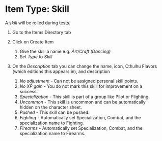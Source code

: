 <!--- This file is auto generated from module/manual/en/item_skill.md -->
# Item Type: Skill

A _skill_ will be rolled during tests.

1. Go to the Items Directory tab
2. Click on Create Item

    1. Give the skill a name e.g. _Art/Craft (Dancing)_
    2. Set _Type_ to _Skill_

3. On the _Description_ tab you can change the name, icon, Cthulhu Flavors (which editions this appears in), and description

    1. _No adjustment_ - Can not be assigned personal skill points.
    2. _No XP gain_ - You do not mark this skill for improvement on a success.
    3. _Specialization_ - This skill is part of a group like Pilot or Flighting.
    4. _Uncommon_ - This skill is uncommon and can be automatically hidden on the character sheet.
    5. _Pushed_ - This skill can be pushed.
    6. _Fighting_ - Automatically set Specialization, Combat, and the specialization name to Fighting.
    7. _Firearms_ - Automatically set Specialization, Combat, and the specialization name to Firearms.
